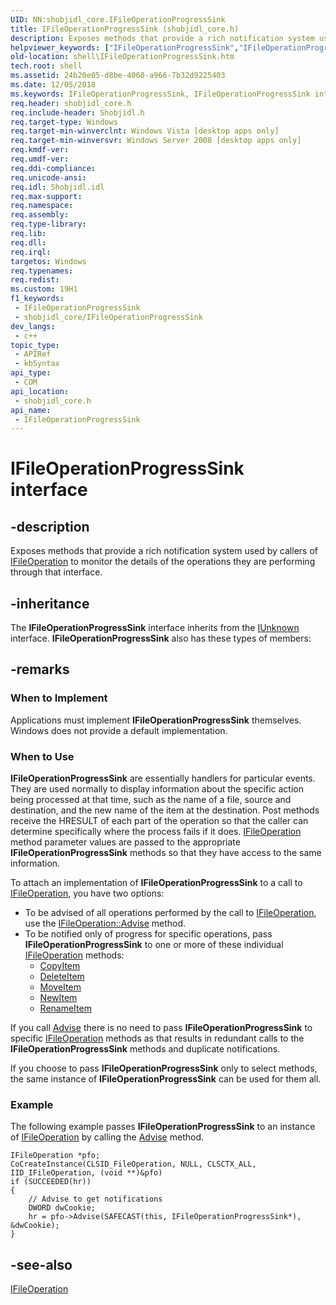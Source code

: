 ```yaml
---
UID: NN:shobjidl_core.IFileOperationProgressSink
title: IFileOperationProgressSink (shobjidl_core.h)
description: Exposes methods that provide a rich notification system used by callers of IFileOperation to monitor the details of the operations they are performing through that interface.
helpviewer_keywords: ["IFileOperationProgressSink","IFileOperationProgressSink interface [Windows Shell]","IFileOperationProgressSink interface [Windows Shell]","described","_shell_IFileOperationProgressSink","shell.IFileOperationProgressSink","shobjidl_core/IFileOperationProgressSink"]
old-location: shell\IFileOperationProgressSink.htm
tech.root: shell
ms.assetid: 24b20e05-d8be-4060-a966-7b32d9225403
ms.date: 12/05/2018
ms.keywords: IFileOperationProgressSink, IFileOperationProgressSink interface [Windows Shell], IFileOperationProgressSink interface [Windows Shell],described, _shell_IFileOperationProgressSink, shell.IFileOperationProgressSink, shobjidl_core/IFileOperationProgressSink
req.header: shobjidl_core.h
req.include-header: Shobjidl.h
req.target-type: Windows
req.target-min-winverclnt: Windows Vista [desktop apps only]
req.target-min-winversvr: Windows Server 2008 [desktop apps only]
req.kmdf-ver: 
req.umdf-ver: 
req.ddi-compliance: 
req.unicode-ansi: 
req.idl: Shobjidl.idl
req.max-support: 
req.namespace: 
req.assembly: 
req.type-library: 
req.lib: 
req.dll: 
req.irql: 
targetos: Windows
req.typenames: 
req.redist: 
ms.custom: 19H1
f1_keywords:
 - IFileOperationProgressSink
 - shobjidl_core/IFileOperationProgressSink
dev_langs:
 - c++
topic_type:
 - APIRef
 - kbSyntax
api_type:
 - COM
api_location:
 - shobjidl_core.h
api_name:
 - IFileOperationProgressSink
---
```


# IFileOperationProgressSink interface


## -description

Exposes methods that provide a rich notification system used by callers of <a href="/windows/desktop/api/shobjidl_core/nn-shobjidl_core-ifileoperation">IFileOperation</a> to monitor the details of the operations they are performing through that interface.

## -inheritance

The <b>IFileOperationProgressSink</b> interface inherits from the <a href="/windows/desktop/api/unknwn/nn-unknwn-iunknown">IUnknown</a> interface. <b>IFileOperationProgressSink</b> also has these types of members:

## -remarks

<h3><a id="When_to_Implement"></a><a id="when_to_implement"></a><a id="WHEN_TO_IMPLEMENT"></a>When to Implement</h3>
Applications must implement <b>IFileOperationProgressSink</b> themselves. Windows does not provide a default implementation.

<h3><a id="When_to_Use"></a><a id="when_to_use"></a><a id="WHEN_TO_USE"></a>When to Use</h3>
<b>IFileOperationProgressSink</b> are essentially handlers for particular events. They are used normally to display information about the specific action being processed at that time, such as the name of a file, source and destination, and the new name of the item at the destination. Post methods receive the HRESULT of each part of the operation so that the caller can determine specifically where the process fails if it does. <a href="/windows/desktop/api/shobjidl_core/nn-shobjidl_core-ifileoperation">IFileOperation</a> method parameter values are passed to the appropriate <b>IFileOperationProgressSink</b> methods so that they have access to the same information.

To attach an implementation of <b>IFileOperationProgressSink</b> to a call to <a href="/windows/desktop/api/shobjidl_core/nn-shobjidl_core-ifileoperation">IFileOperation</a>, you have two options:

                

<ul>
<li>To be advised of all operations performed by the call to <a href="/windows/desktop/api/shobjidl_core/nn-shobjidl_core-ifileoperation">IFileOperation</a>, use the <a href="/windows/desktop/api/shobjidl_core/nf-shobjidl_core-ifileoperation-advise">IFileOperation::Advise</a> method.</li>
<li>To be notified only of progress for specific operations, pass <b>IFileOperationProgressSink</b> to one or more of these individual <a href="/windows/desktop/api/shobjidl_core/nn-shobjidl_core-ifileoperation">IFileOperation</a> methods:

<ul>
<li>
<a href="/windows/desktop/api/shobjidl_core/nf-shobjidl_core-ifileoperation-copyitem">CopyItem</a>
</li>
<li>
<a href="/windows/desktop/api/shobjidl_core/nf-shobjidl_core-ifileoperation-deleteitem">DeleteItem</a>
</li>
<li>
<a href="/windows/desktop/api/shobjidl_core/nf-shobjidl_core-ifileoperation-moveitem">MoveItem</a>
</li>
<li>
<a href="/windows/desktop/api/shobjidl_core/nf-shobjidl_core-ifileoperation-newitem">NewItem</a>
</li>
<li>
<a href="/windows/desktop/api/shobjidl_core/nf-shobjidl_core-ifileoperation-renameitem">RenameItem</a>
</li>
</ul>
</li>
</ul>
If you call <a href="/windows/desktop/api/shobjidl_core/nf-shobjidl_core-ifileoperation-advise">Advise</a> there is no need to pass <b>IFileOperationProgressSink</b> to specific <a href="/windows/desktop/api/shobjidl_core/nn-shobjidl_core-ifileoperation">IFileOperation</a> methods as that results in redundant calls to the <b>IFileOperationProgressSink</b> methods and duplicate notifications.

If you choose to pass <b>IFileOperationProgressSink</b> only to select methods, the same instance of <b>IFileOperationProgressSink</b> can be used for them all.

<h3><a id="Example"></a><a id="example"></a><a id="EXAMPLE"></a>Example</h3>
The following example passes <b>IFileOperationProgressSink</b> to an instance of <a href="/windows/desktop/api/shobjidl_core/nn-shobjidl_core-ifileoperation">IFileOperation</a> by calling the <a href="/windows/desktop/api/shobjidl_core/nf-shobjidl_core-ifileoperation-advise">Advise</a> method.

                


```
IFileOperation *pfo;
CoCreateInstance(CLSID_FileOperation, NULL, CLSCTX_ALL, IID_IFileOperation, (void **)&pfo)
if (SUCCEEDED(hr))
{
    // Advise to get notifications
    DWORD dwCookie;
    hr = pfo->Advise(SAFECAST(this, IFileOperationProgressSink*), &dwCookie);
}
```

## -see-also

<a href="/windows/desktop/api/shobjidl_core/nn-shobjidl_core-ifileoperation">IFileOperation</a>
